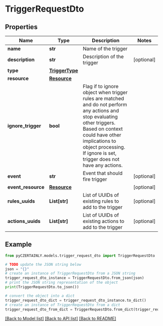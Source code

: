 # TriggerRequestDto


## Properties

Name | Type | Description | Notes
------------ | ------------- | ------------- | -------------
**name** | **str** | Name of the trigger | 
**description** | **str** | Description of the trigger | [optional] 
**type** | [**TriggerType**](TriggerType.md) |  | 
**resource** | [**Resource**](Resource.md) |  | 
**ignore_trigger** | **bool** | Flag if to ignore object when trigger rules are matched and do not perform any actions and stop evaluating other triggers. Based on context could have other implications to object processing. If ignore is set, trigger does not have any actions. | 
**event** | **str** | Event that should fire trigger | [optional] 
**event_resource** | [**Resource**](Resource.md) |  | [optional] 
**rules_uuids** | **List[str]** | List of UUIDs of existing rules to add to the trigger | [optional] 
**actions_uuids** | **List[str]** | List of UUIDs of existing actions to add to the trigger | [optional] 

## Example

```python
from pyCZERTAINLY.models.trigger_request_dto import TriggerRequestDto

# TODO update the JSON string below
json = "{}"
# create an instance of TriggerRequestDto from a JSON string
trigger_request_dto_instance = TriggerRequestDto.from_json(json)
# print the JSON string representation of the object
print(TriggerRequestDto.to_json())

# convert the object into a dict
trigger_request_dto_dict = trigger_request_dto_instance.to_dict()
# create an instance of TriggerRequestDto from a dict
trigger_request_dto_from_dict = TriggerRequestDto.from_dict(trigger_request_dto_dict)
```
[[Back to Model list]](../README.md#documentation-for-models) [[Back to API list]](../README.md#documentation-for-api-endpoints) [[Back to README]](../README.md)


